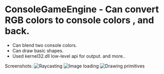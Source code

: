 # ConsoleGameEngine - Can convert RGB colors to console colors , and back.
 - Can blend two console colors.
 - Can draw basic shapes.
 - Used kernel32.dll low-level api for output.
 and more..

 Screenshots:
![Raycasting](https://i.imgur.com/8xcIdZs.png)
![Image loading](https://i.imgur.com/ldrdkqR.png)
![Drawing primitives](https://i.imgur.com/LrdxRdA.png)
